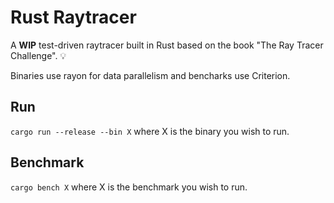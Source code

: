 # Rust Raytracer

A **WIP** test-driven raytracer built in Rust based on the book "The Ray Tracer Challenge". 💡

Binaries use rayon for data parallelism and bencharks use Criterion.

## Run
`cargo run --release --bin X` where X is the binary you wish to run.

## Benchmark
`cargo bench X` where X is the benchmark you wish to run.
